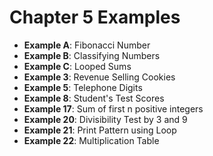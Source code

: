 # Chapter 5 Examples
- **Example A**: Fibonacci Number
- **Example B**: Classifying Numbers
- **Example C**: Looped Sums
- **Example 3**: Revenue Selling Cookies
- **Example 5**: Telephone Digits
- **Example 8**: Student's Test Scores
- **Example 17**: Sum of first n positive integers
- **Example 20**: Divisibility Test by 3 and 9
- **Example 21**: Print Pattern using Loop
- **Example 22**: Multiplication Table